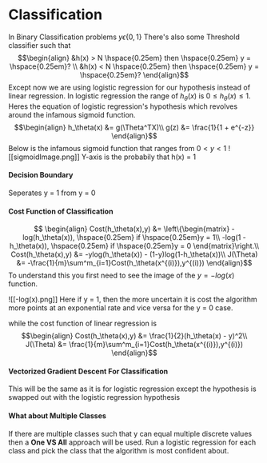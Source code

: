 # Classification
In Binary Classification problems $y \epsilon\{0,1\}$
There's also some Threshold classifier such that
$$\begin{align}
&h(x) > N \hspace{0.25em} then \hspace{0.25em} y = \hspace{0.25em}? \\
&h(x) < N \hspace{0.25em} then \hspace{0.25em} y = \hspace{0.25em}?
\end{align}$$
Except now we are using logistic regression for our hypothesis instead of linear regression. In logistic regression the range of $h_\theta(x)$ is $0 \leq h_\theta(x) \leq 1$.
Heres the equation of logistic regression's hypothesis which revolves around the infamous sigmoid function.
$$\begin{align}
h_\theta(x) &= g(\Theta^TX)\\
g(z) &= \frac{1}{1 + e^{-z}}
\end{align}$$
Below is the infamous sigmoid function that ranges from $0 < y < 1$
![[sigmoidImage.png]]
Y-axis is the probabily that h(x) = 1


#### Decision Boundary
Seperates y = 1 from y = 0

#### Cost Function of Classification
$$
\begin{align}
Cost(h_\theta(x),y) &= \left\{\begin{matrix}
-log(h_\theta(x)), \hspace{0.25em} if \hspace{0.25em}y = 1\\ 
-log(1 - h_\theta(x)), \hspace{0.25em} if \hspace{0.25em}y = 0
\end{matrix}\right.\\
Cost(h_\theta(x),y) &= -ylog(h_\theta(x)) - (1-y)log(1-h_\theta(x))\\
J(\Theta) &= -\frac{1}{m}\sum^m_{i=1}Cost(h_\theta(x^{(i)}),y^{(i)})
\end{align}$$
To understand this you first need to see the image of the $y = -log(x)$ function.

![[-log(x).png]]
Here if y = 1, then the more uncertain it is cost the algorithm more points at an exponential rate and vice versa for the y = 0 case.

while the cost function of linear regression is
$$\begin{align}
Cost(h_\theta(x),y) &= \frac{1}{2}(h_\theta(x) - y)^2\\
J(\Theta) &= \frac{1}{m}\sum^m_{i=1}Cost(h_\theta(x^{(i)}),y^{(i)})
\end{align}$$

#### Vectorized Gradient Descent For Classification
This will be the same as it is for logistic regression except the hypothesis is swapped out with the logistic regression hypothesis


#### What about Multiple Classes
If there are multiple classes such that y can equal multiple discrete values then a
**One VS All** approach will be used. Run a logistic regression for each class and pick the class that the algorithm is most confident about. 